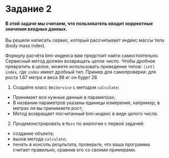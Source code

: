 # Задание 2
#### В этой задаче мы считаем, что пользователь вводит корректные значения входных данных.

Вы решили написать сервис, который рассчитывает индекс массы тела (body mass index).

Формулу расчёта bmi-индекса вам предстоит найти самостоятельно. Сервисный метод должен возвращать целое число. Чтобы дробное превратить в целое, можете использовать приведение типов: `(int) index`, где `index` имеет дробный тип. Пример для самопроверки: для роста 1.87 метра и веса 98 кг он будет 28.

1. Создайте класс `BmiService` с методом `calculate`:

- Принимает все нужные данные в параметрах;
- В названии параметров указаны единицы измерения, например, в метрах ли вы принимаете рост;
- Метод возвращает посчитанный bmi-индекс в виде целого числа.
2. Продемонстрировать в `Main` по аналогии с первой задачей:

- создание объекта;
- вызов метода `calculate`;
- печать в консоль результата, проверьте, что ваша программа считает правильно, сравнив его со своими примерами.
